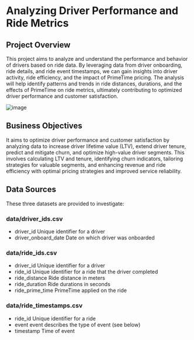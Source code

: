 # Analyzing Driver Performance and Ride Metrics

## Project Overview
This project aims to analyze and understand the performance and behavior of drivers based on ride data. By leveraging data from driver onboarding, ride details, and ride event timestamps, we can gain insights into driver activity, ride efficiency, and the impact of PrimeTime pricing. The analysis will help identify patterns and trends in ride distances, durations, and the effects of PrimeTime on ride metrics, ultimately contributing to optimized driver performance and customer satisfaction.

![image](https://github.com/fangoaish/Python_Analyzing_Driver_Performance_and_Ride_Metrics/assets/51399519/03288cc5-79f5-44a5-acb9-aae588842684)


## Business Objectives

It aims to optimize driver performance and customer satisfaction by analyzing data to increase driver lifetime value (LTV), extend driver tenure, predict and mitigate churn, and optimize high-value driver segments. This involves calculating LTV and tenure, identifying churn indicators, tailoring strategies for valuable segments, and enhancing revenue and ride efficiency with optimal pricing strategies and improved service reliability.


## Data Sources
These three datasets are provided to investigate:

### data/driver_ids.csv 
- driver_id Unique identifier for a driver 
- driver_onboard_date Date on which driver was onboarded 
### data/ride_ids.csv 
- driver_id Unique identifier for a driver 
- ride_id Unique identifier for a ride that the driver completed 
- ride_distance Ride distance in meters 
- ride_duration Ride durations in seconds 
- ride_prime_time PrimeTime applied on the ride 
### data/ride_timestamps.csv 
- ride_id Unique identifier for a ride 
- event event describes the type of event (see below) 
- timestamp Time of event 

